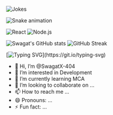 ![Jokes](https://readme-jokes.vercel.app/api)

![Snake animation](https://github.com/SwagatX-404/SwagatX-404/blob/output/github-contribution-grid-snake.svg)

![React](https://img.shields.io/badge/-React-61DAFB?logo=react&logoColor=white&style=for-the-badge)
![Node.js](https://img.shields.io/badge/-Node.js-339933?logo=node.js&logoColor=white&style=for-the-badge)

![Swagat's GitHub stats](https://github-readme-stats.vercel.app/api?username=SwagatX-404&show_icons=true&theme=radical)
![GitHub Streak](https://github-readme-streak-stats.herokuapp.com/?user=SwagatX-404&theme=radical)

[![Typing SVG](https://readme-typing-svg.herokuapp.com?color=F76C6C&lines=Hey+there!+I'm+Swagat;Full-Stack+Developer;Always+learning+new+things!)](https://git.io/typing-svg)

- 👋 Hi, I’m @SwagatX-404
- 👀 I’m interested in Development
- 🌱 I’m currently learning MCA
- 💞️ I’m looking to collaborate on ...
- 📫 How to reach me ...
- 😄 Pronouns: ...
- ⚡ Fun fact: ...

<!---
SwagatX-404/SwagatX-404 is a ✨ special ✨ repository because its `README.md` (this file) appears on your GitHub profile.
You can click the Preview link to take a look at your changes.
--->

